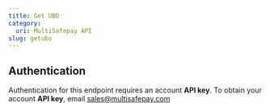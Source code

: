 ```yaml
---
title: Get UBO
category:
  uri: MultiSafepay API
slug: getubo
---
```


## Authentication

Authentication for this endpoint requires an account **API key**. To obtain your account **API key**, email <sales@multisafepay.com>
